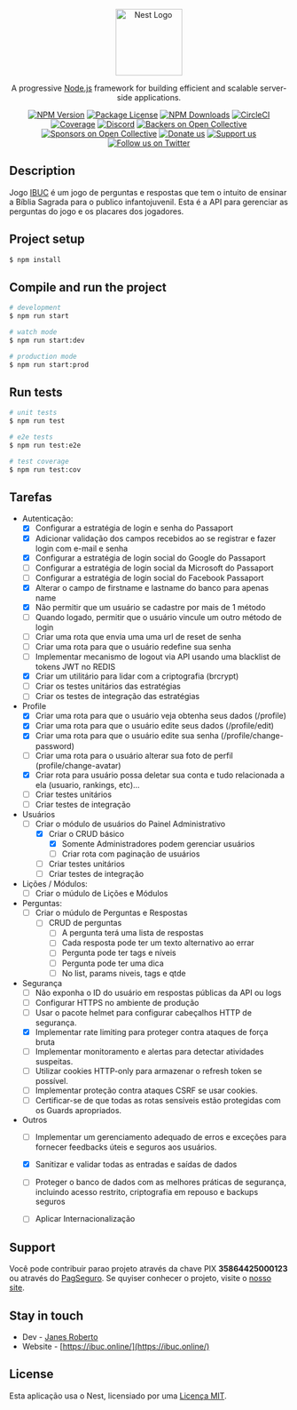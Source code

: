 <p align="center">
  <a href="http://nestjs.com/" target="blank"><img src="https://nestjs.com/img/logo-small.svg" width="120" alt="Nest Logo" /></a>
</p>

[circleci-image]: https://img.shields.io/circleci/build/github/nestjs/nest/master?token=abc123def456
[circleci-url]: https://circleci.com/gh/nestjs/nest

  <p align="center">A progressive <a href="http://nodejs.org" target="_blank">Node.js</a> framework for building efficient and scalable server-side applications.</p>
    <p align="center">
<a href="https://www.npmjs.com/~nestjscore" target="_blank"><img src="https://img.shields.io/npm/v/@nestjs/core.svg" alt="NPM Version" /></a>
<a href="https://www.npmjs.com/~nestjscore" target="_blank"><img src="https://img.shields.io/npm/l/@nestjs/core.svg" alt="Package License" /></a>
<a href="https://www.npmjs.com/~nestjscore" target="_blank"><img src="https://img.shields.io/npm/dm/@nestjs/common.svg" alt="NPM Downloads" /></a>
<a href="https://circleci.com/gh/nestjs/nest" target="_blank"><img src="https://img.shields.io/circleci/build/github/nestjs/nest/master" alt="CircleCI" /></a>
<a href="https://coveralls.io/github/nestjs/nest?branch=master" target="_blank"><img src="https://coveralls.io/repos/github/nestjs/nest/badge.svg?branch=master#9" alt="Coverage" /></a>
<a href="https://discord.gg/G7Qnnhy" target="_blank"><img src="https://img.shields.io/badge/discord-online-brightgreen.svg" alt="Discord"/></a>
<a href="https://opencollective.com/nest#backer" target="_blank"><img src="https://opencollective.com/nest/backers/badge.svg" alt="Backers on Open Collective" /></a>
<a href="https://opencollective.com/nest#sponsor" target="_blank"><img src="https://opencollective.com/nest/sponsors/badge.svg" alt="Sponsors on Open Collective" /></a>
  <a href="https://paypal.me/kamilmysliwiec" target="_blank"><img src="https://img.shields.io/badge/Donate-PayPal-ff3f59.svg" alt="Donate us"/></a>
    <a href="https://opencollective.com/nest#sponsor"  target="_blank"><img src="https://img.shields.io/badge/Support%20us-Open%20Collective-41B883.svg" alt="Support us"></a>
  <a href="https://twitter.com/nestframework" target="_blank"><img src="https://img.shields.io/twitter/follow/nestframework.svg?style=social&label=Follow" alt="Follow us on Twitter"></a>
</p>
  <!--[![Backers on Open Collective](https://opencollective.com/nest/backers/badge.svg)](https://opencollective.com/nest#backer)
  [![Sponsors on Open Collective](https://opencollective.com/nest/sponsors/badge.svg)](https://opencollective.com/nest#sponsor)-->

## Description

Jogo [IBUC](https://ibuc.online) é um jogo de perguntas e respostas que tem o intuito de ensinar a Bíblia Sagrada para o publico infantojuvenil. Esta é a API para gerenciar as perguntas do jogo e os placares dos jogadores.

## Project setup

```bash
$ npm install
```

## Compile and run the project

```bash
# development
$ npm run start

# watch mode
$ npm run start:dev

# production mode
$ npm run start:prod
```

## Run tests

```bash
# unit tests
$ npm run test

# e2e tests
$ npm run test:e2e

# test coverage
$ npm run test:cov
```

## Tarefas

- Autenticação:
  - [x] Configurar a estratégia de login e senha do Passaport
  - [x] Adicionar validação dos campos recebidos ao se registrar e fazer login com e-mail e senha
  - [x] Configurar a estratégia de login social do Google do Passaport
  - [ ] Configurar a estratégia de login social da Microsoft do Passaport
  - [ ] Configurar a estratégia de login social do Facebook Passaport
  - [x] Alterar o campo de firstname e lastname do banco para apenas name
  - [x] Não permitir que um usuário se cadastre por mais de 1 método
  - [ ] Quando logado, permitir que o usuário vincule um outro método de login
  - [ ] Criar uma rota que envia uma uma url de reset de senha
  - [ ] Criar uma rota para que o usuário redefine sua senha
  - [ ] Implementar mecanismo de logout via API usando uma blacklist de tokens JWT no REDIS
  - [x] Criar um utilitário para lidar com a criptografia (brcrypt)
  - [ ] Criar os testes unitários das estratégias
  - [ ] Criar os testes de integração das estratégias

- Profile
  - [x] Criar uma rota para que o usuário veja obtenha seus dados (/profile)
  - [x] Criar uma rota para que o usuário edite seus dados (/profile/edit)
  - [x] Criar uma rota para que o usuário edite sua senha (/profile/change-password)
  - [ ] Criar uma rota para o usuário alterar sua foto de perfil (profile/change-avatar)
  - [x] Criar rota para usuário possa deletar sua conta e tudo relacionada a ela (usuario, rankings, etc)...
  - [ ] Criar testes unitários
  - [ ] Criar testes de integração

- Usuários
  - [ ] Criar o módulo de usuários do Painel Administrativo
    - [X] Criar o CRUD básico
      - [x] Somente Administradores podem gerenciar usuários
      - [ ] Criar rota com paginação de usuários
    - [ ] Criar testes unitários
    - [ ] Criar testes de integração

- Lições / Módulos:
  - [ ] Criar o múdulo de Lições e Módulos

- Perguntas:
  - [ ] Criar o múdulo de Perguntas e Respostas
    - [ ] CRUD de perguntas
      - [ ] A pergunta terá uma lista de respostas
      - [ ] Cada resposta pode ter um texto alternativo ao errar
      - [ ] Pergunta pode ter tags e níveis
      - [ ] Pergunta pode ter uma dica
      - [ ] No list, params niveis, tags e qtde

- Segurança
  - [ ] Não exponha o ID do usuário em respostas públicas da API ou logs
  - [ ] Configurar HTTPS no ambiente de produção
  - [ ] Usar o pacote helmet para configurar cabeçalhos HTTP de segurança.
  - [x] Implementar rate limiting para proteger contra ataques de força bruta
  - [ ] Implementar monitoramento e alertas para detectar atividades suspeitas.
  - [ ] Utilizar cookies HTTP-only para armazenar o refresh token se possível.
  - [ ] Implementar proteção contra ataques CSRF se usar cookies.
  - [ ] Certificar-se de que todas as rotas sensíveis estão protegidas com os Guards apropriados.

- Outros
  - [ ] Implementar um gerenciamento adequado de erros e exceções para fornecer feedbacks úteis e seguros aos usuários.
  - [x] Sanitizar e validar todas as entradas e saídas de dados
  - [ ] Proteger o banco de dados com as melhores práticas de segurança, incluindo acesso restrito, criptografia em repouso e backups seguros
  - [ ] Aplicar Internacionalização


## Support

Você pode contribuir parao projeto através da chave PIX <b>35864425000123</b> ou através do [PagSeguro](https://pagseguro.uol.com.br/checkout/nc/nl/donation/sender-identification.jhtml?t=9e355ebc4bbb1c1433326954af3fe964c566452b95b21ce6b6df753a307b0f44&e=true).  Se quyiser conhecer o projeto, visite o [nosso site](https://ibuc.online).

## Stay in touch

- Dev - [Janes Roberto](https://www.linkedin.com/in/janes-roberto-da-costa/)
- Website - [https://ibuc.online/](https://ibuc.online/)

## License

Esta aplicação usa o Nest, licensiado por uma [Licença MIT](https://github.com/nestjs/nest/blob/master/LICENSE).
